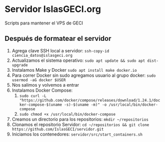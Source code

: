 # Servidor IslasGECI.org

Scripts para mantener el VPS de GECI

## Después de formatear el servidor

1. Agrega clave SSH local a servidor: `ssh-copy-id ciencia_datos@islasgeci.org`
1. Actualizamos el sistema operativo: `sudo apt update && sudo apt dist-upgrade`
1. Instalamos Make y Docker `sudo apt install make docker.io`
1. Para correr Docker sin sudo agregamos usuario al grupo docker: `sudo usermod -aG docker $USER`
1. Nos salimos y volvemos a entrar
1. Instalamos Docker Compose:
    1. `sudo curl -L "https://github.com/docker/compose/releases/download/1.24.1/docker-compose-$(uname -s)-$(uname -m)" -o /usr/local/bin/docker-compose`
    1. `sudo chmod +x /usr/local/bin/docker-compose`
1. Creamos un directorio para los repositorios: `mkdir ~/repositorios`
1. Clonamos el repositorio Servidor: `cd ~/repositorios && git clone https://github.com/IslasGECI/servidor.git`
1. Iniciamos los contenedores: `servidor/src/start_containers.sh`
